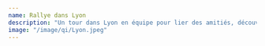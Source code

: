 ```yaml
---
name: Rallye dans Lyon
description: "Un tour dans Lyon en équipe pour lier des amitiés, découvrir les endroits mythiques de la ville et découvrir les assos Centraliennes."
image: "/image/qi/Lyon.jpeg"
---
```

